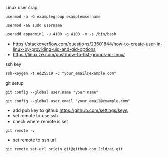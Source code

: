Linux user crap
```
usermod -a -G examplegroup exampleusername
```
```
usermod -aG sudo username
```
```
useradd appadmin1 -u 4100 -g 4100 -m -s /bin/bash
```
- https://stackoverflow.com/questions/23601844/how-to-create-user-in-linux-by-providing-uid-and-gid-options
- https://linuxize.com/post/how-to-list-groups-in-linux/


ssh key
```
ssh-keygen -t ed25519 -C "your_email@example.com"
```

git setup
```
git config --global user.name "your name"
```
```
git config --global user.email "your_email@example.com"
```
- add pub key to github https://github.com/settings/keys
- set remote to use ssh
- check where remote is set
```
git remote -v
```
- set remote to ssh url
```
git remote set-url origin git@github.com:2cld/ai.git
```
